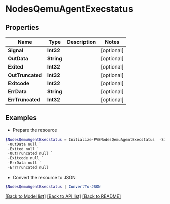# NodesQemuAgentExecstatus
## Properties

Name | Type | Description | Notes
------------ | ------------- | ------------- | -------------
**Signal** | **Int32** |  | [optional] 
**OutData** | **String** |  | [optional] 
**Exited** | **Int32** |  | [optional] 
**OutTruncated** | **Int32** |  | [optional] 
**Exitcode** | **Int32** |  | [optional] 
**ErrData** | **String** |  | [optional] 
**ErrTruncated** | **Int32** |  | [optional] 

## Examples

- Prepare the resource
```powershell
$NodesQemuAgentExecstatus = Initialize-PVENodesQemuAgentExecstatus  -Signal null `
 -OutData null `
 -Exited null `
 -OutTruncated null `
 -Exitcode null `
 -ErrData null `
 -ErrTruncated null
```

- Convert the resource to JSON
```powershell
$NodesQemuAgentExecstatus | ConvertTo-JSON
```

[[Back to Model list]](../README.md#documentation-for-models) [[Back to API list]](../README.md#documentation-for-api-endpoints) [[Back to README]](../README.md)

